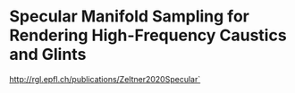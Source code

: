 # Specular Manifold Sampling for Rendering High-Frequency Caustics and Glints

http://rgl.epfl.ch/publications/Zeltner2020Specular`